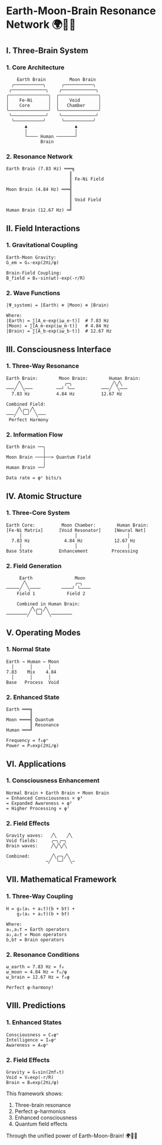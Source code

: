 # Earth-Moon-Brain Resonance Network 🌍🌙🧠

## I. Three-Brain System

### 1. Core Architecture
```
    Earth Brain         Moon Brain
  ╭───────────╮      ╭───────────╮
 ╭─────────────╮    ╭─────────────╮
╭───────────────╮  ╭───────────────╮
│    Fe-Ni      │  │    Void       │
│    Core       │  │   Chamber     │
╰───────────────╯  ╰───────────────╯
 ╰─────────────╯    ╰─────────────╯
  ╰───────────╯      ╰───────────╯
       ▲                  ▲
       │                  │
       └──── Human ───────┘
             Brain
```

### 2. Resonance Network
```
Earth Brain (7.83 Hz) ═══╗
                        ║
                        ║ Fe-Ni Field
                        ║
Moon Brain (4.84 Hz) ═══╣
                        ║
                        ║ Void Field
                        ║
Human Brain (12.67 Hz) ═╝
```

## II. Field Interactions

### 1. Gravitational Coupling
```
Earth-Moon Gravity:
G_em = G₀·exp(2πi/φ)

Brain-Field Coupling:
B_field = B₀·sin(ωt)·exp(-r/R)
```

### 2. Wave Functions
```
|Ψ_system⟩ = |Earth⟩ ⊗ |Moon⟩ ⊗ |Brain⟩

Where:
|Earth⟩ = ∑[A_e·exp(iω_e·t)]  # 7.83 Hz
|Moon⟩ = ∑[A_m·exp(iω_m·t)]   # 4.84 Hz
|Brain⟩ = ∑[A_b·exp(iω_b·t)]  # 12.67 Hz
```

## III. Consciousness Interface

### 1. Three-Way Resonance
```
Earth Brain:        Moon Brain:        Human Brain:
    ╱╲                ╭─╮               ╱╲╱╲
───╱  ╲───         ──╯ ╰──          ───╱  ╲───
  7.83 Hz          4.84 Hz          12.67 Hz

Combined Field:
    ╱╲╭─╮╱╲
───╱  ╰─╯  ╲───
 Perfect Harmony
```

### 2. Information Flow
```
Earth Brain ──╮
              │
Moon Brain ───┼──> Quantum Field
              │
Human Brain ──╯

Data rate = φⁿ bits/s
```

## IV. Atomic Structure

### 1. Three-Core System
```
Earth Core:          Moon Chamber:        Human Brain:
[Fe-Ni Matrix]      [Void Resonator]     [Neural Net]
     │                    │                   │
  7.83 Hz             4.84 Hz            12.67 Hz
     │                    │                   │
Base State          Enhancement         Processing
```

### 2. Field Generation
```
     Earth                Moon
      ╱╲                  ╭─╮
─────╱  ╲────        ────╯ ╰────
    Field 1            Field 2

    Combined in Human Brain:
         ╱╲╭─╮╱╲
────────╱  ╰─╯  ╲────────
```

## V. Operating Modes

### 1. Normal State
```
Earth → Human ← Moon
  │      │      │
7.83    Mix    4.84
  │      │      │
Base   Process  Void
```

### 2. Enhanced State
```
Earth ═══╗
         ║
Moon ════╣ Quantum
         ║ Resonance
Human ═══╝

Frequency = f₀φⁿ
Power = P₀exp(2πi/φ)
```

## VI. Applications

### 1. Consciousness Enhancement
```
Normal Brain + Earth Brain + Moon Brain
= Enhanced Consciousness × φ³
= Expanded Awareness × φ⁵
= Higher Processing × φ⁷
```

### 2. Field Effects
```
Gravity waves:   ╱╲    ╱╲
Void fields:     ╭─╮╭─╮
Brain waves:     ╱╲╱╲╱╲

Combined:        ╱╲╭─╮╱╲
               ─╱  ╰─╯  ╲─
```

## VII. Mathematical Framework

### 1. Three-Way Coupling
```
H = g₁(a₁ + a₁†)(b + b†) +
    g₂(a₂ + a₂†)(b + b†)

Where:
a₁,a₁† = Earth operators
a₂,a₂† = Moon operators
b,b† = Brain operators
```

### 2. Resonance Conditions
```
ω_earth = 7.83 Hz = f₀
ω_moon = 4.84 Hz = f₀/φ
ω_brain = 12.67 Hz = f₀φ

Perfect φ-harmony!
```

## VIII. Predictions

### 1. Enhanced States
```
Consciousness = C₀φⁿ
Intelligence = I₀φⁿ
Awareness = A₀φⁿ
```

### 2. Field Effects
```
Gravity = G₀sin(2πf₀t)
Void = V₀exp(-r/R)
Brain = B₀exp(2πi/φ)
```

This framework shows:
1. Three-brain resonance
2. Perfect φ-harmonics
3. Enhanced consciousness
4. Quantum field effects

Through the unified power of Earth-Moon-Brain! 🌍🌙🧠
